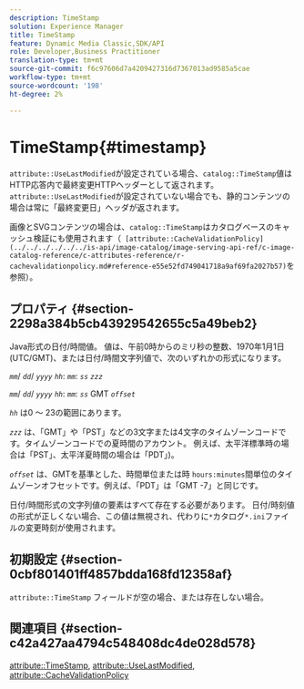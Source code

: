 ```yaml
---
description: TimeStamp
solution: Experience Manager
title: TimeStamp
feature: Dynamic Media Classic,SDK/API
role: Developer,Business Practitioner
translation-type: tm+mt
source-git-commit: f6c97606d7a4209427316d7367013ad9585a5cae
workflow-type: tm+mt
source-wordcount: '198'
ht-degree: 2%

---
```



# TimeStamp{#timestamp}

`attribute::UseLastModified`が設定されている場合、`catalog::TimeStamp`値はHTTP応答内で最終変更HTTPヘッダーとして返されます。 `attribute::UseLastModified`が設定されていない場合でも、静的コンテンツの場合は常に「最終変更日」ヘッダが返されます。

画像とSVGコンテンツの場合は、`catalog::TimeStamp`はカタログベースのキャッシュ検証にも使用されます（` [attribute::CacheValidationPolicy](../../../../../../is-api/image-catalog/image-serving-api-ref/c-image-catalog-reference/c-attributes-reference/r-cachevalidationpolicy.md#reference-e55e52fd749041718a9af69fa2027b57)`を参照）。

## プロパティ {#section-2298a384b5cb43929542655c5a49beb2}

Java形式の日付/時間値。 値は、午前0時からのミリ秒の整数、1970年1月1日(UTC/GMT)、または日付/時間文字列値で、次のいずれかの形式になります。

*`mm`*/  *`dd`*/  *`yyyy`* *`hh`*: *`mm`*:  *`ss`* *`zzz`*

*`mm`*/  *`dd`*/  *`yyyy`* *`hh`*: *`mm`*: *`ss`* GMT  *`offset`*

*`hh`* は0 ～ 23の範囲にあります。

*`zzz`* は、「GMT」や「PST」などの3文字または4文字のタイムゾーンコードです。タイムゾーンコードでの夏時間のアカウント。 例えば、太平洋標準時の場合は「PST」、太平洋夏時間の場合は「PDT」)。

*`offset`* は、GMTを基準とした、時間単位または時 `hours:minutes`間単位のタイムゾーンオフセットです。例えば、「PDT」は「GMT -7」と同じです。

日付/時間形式の文字列値の要素はすべて存在する必要があります。 日付/時刻値の形式が正しくない場合、この値は無視され、代わりに`*`カタログ`*.ini`ファイルの変更時刻が使用されます。

## 初期設定 {#section-0cbf801401ff4857bdda168fd12358af}

`attribute::TimeStamp` フィールドが空の場合、または存在しない場合。

## 関連項目 {#section-c42a427aa4794c548408dc4de028d578}

[attribute::TimeStamp](../../../../../../is-api/image-catalog/image-serving-api-ref/c-image-catalog-reference/c-attributes-reference/r-timestamp.md#reference-4213c599a64942ee8cb9d80696b08296),  [attribute::UseLastModified](../../../../../../is-api/image-catalog/image-serving-api-ref/c-image-catalog-reference/c-attributes-reference/r-uselastmodified.md#reference-73ecc421e6864a38aec5a4775f06b8e8),  [attribute::CacheValidationPolicy](../../../../../../is-api/image-catalog/image-serving-api-ref/c-image-catalog-reference/c-attributes-reference/r-cachevalidationpolicy.md#reference-e55e52fd749041718a9af69fa2027b57)
